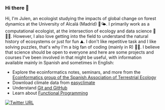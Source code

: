 ### Hi there 👋

Hi, I'm Julen, an ecologist studying the impacts of global change on forest dynamics at the University of Alcalá (Madrid) 🌳🌤️. 
I primarily work as a computational ecologist, at the intersection of ecology and data science 🌳👨‍💻. However, I also love getting into the field to understand the natural history of ecosystems or just for fun ⛰️.
I don't like repetitive task and I like solving puzzles, that's why I'm a big fan of coding (mainly in R) 👨‍💻.
I believe that science should be open to everyone and here are some projects and courses I've been involved in that might be useful, with information available mainly in Spanish and sometimes in English:
- Explore the ecoinformatics notes, seminars, and more from the [Ecoinformatics group of the Spanish Association of Terrestrial Ecology](https://ecoinfaeet.github.io/website/index.html)
- Download climate data from [easyclimate](https://github.com/VeruGHub/easyclimate)
- Understand [Git and GitHub](https://github.com/Julenasti/intro_git-github)
- Learn about [Functional Programming](https://github.com/Julenasti/intro_prog_fun)

[![Twitter URL](https://img.shields.io/twitter/url/https/twitter.com/J_astigarraga.svg?style=social&label=%20%40J_astigarraga)](https://twitter.com/J_astigarraga)

<!--
**Julenasti/Julenasti** is a ✨ _special_ ✨ repository because its `README.md` (this file) appears on your GitHub profile.

Here are some ideas to get you started:

- 🔭 I’m currently working on ...
- 🌱 I’m currently learning ...
- 👯 I’m looking to collaborate on ...
- 🤔 I’m looking for help with ...
- 💬 Ask me about ...
- 📫 How to reach me: ...
- 😄 Pronouns: ...
- ⚡ Fun fact: ...
-->

